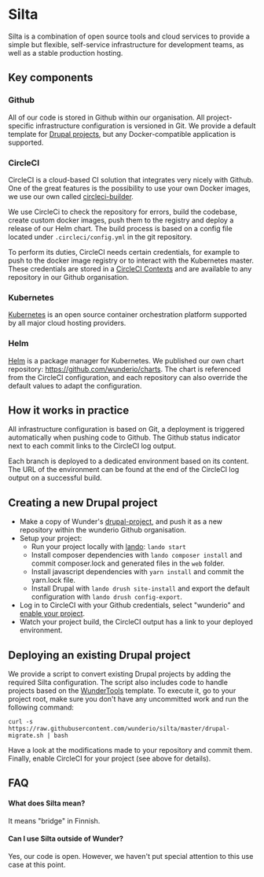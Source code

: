 # Silta

Silta is a combination of open source tools and cloud services to provide a 
simple but flexible, self-service infrastructure for development teams, as well 
as a stable production hosting. 

## Key components

### Github
All of our code is stored in Github within our organisation. All project-specific infrastructure
configuration is versioned in Git. We provide a default template for 
[Drupal projects](https://github.com/wunderio/drupal-project), but any Docker-compatible application
is supported. 

### CircleCI
CircleCI is a cloud-based CI solution that integrates very nicely with Github. 
One of the great features is the possibility to use your own Docker images, 
we use our own called [circleci-builder](https://github.com/wunderio/circleci-builder).

We use CircleCi to check the repository for errors, build the codebase, create custom docker 
images, push them to the registry and deploy a release of our Helm chart. The build process is based 
on a config file located under `.circleci/config.yml` in the git repository.

To perform its duties, CircleCI needs certain credentials, for example to push to the docker image 
registry or to interact with the Kubernetes master. These credentials are stored in a 
[CircleCI Contexts](https://circleci.com/docs/2.0/contexts/) and are available to any repository
in our Github organisation.  

### Kubernetes
[Kubernetes](https://kubernetes.io/) is an open source container orchestration platform supported by all major cloud hosting providers.

### Helm
[Helm](https://helm.sh/) is a package manager for Kubernetes. We published our own chart repository: https://github.com/wunderio/charts. The chart is referenced from the CircleCI configuration, and each repository can also override the default values to adapt the configuration.

## How it works in practice

All infrastructure configuration is based on Git, a deployment is triggered automatically when pushing code to Github. 
The Github status indicator next to each commit links to the CircleCI log output. 

Each branch is deployed to a dedicated environment based on its content. The URL of the 
environment can be found at the end of the CircleCI log output on a successful build.    

## Creating a new Drupal project

- Make a copy of Wunder's [drupal-project](https://github.com/wunderio/drupal-project), and push it as a new repository within the wunderio Github organisation.
- Setup your project:
    - Run your project locally with [lando](https://docs.devwithlando.io): `lando start`
    - Install composer dependencies with `lando composer install` and commit composer.lock and generated files in the `web` folder.
    - Install javascript dependencies with `yarn install` and commit the yarn.lock file.
    - Install Drupal with `lando drush site-install` and export the default configuration with `lando drush config-export`. 
- Log in to CircleCI with your Github credentials, select "wunderio" and [enable your project](https://circleci.com/add-projects/gh/wunderio).
- Watch your project build, the CircleCI output has a link to your deployed environment.  

## Deploying an existing Drupal project
We provide a script to convert existing Drupal projects by adding the required 
Silta configuration. The script also includes code to handle projects based
on the [WunderTools](https://github.com/wunderio/WunderTools/) template. To execute it, go to your project root, make sure you don't
have any uncommitted work and run the following command:

```
curl -s https://raw.githubusercontent.com/wunderio/silta/master/drupal-migrate.sh | bash
```

Have a look at the modifications made to your repository and commit them.
Finally, enable CircleCI for your project (see above for details).

## FAQ

#### What does Silta mean?
It means "bridge" in Finnish.

#### Can I use Silta outside of Wunder?
Yes, our code is open. However, we haven't put special attention to this use case at this point.
